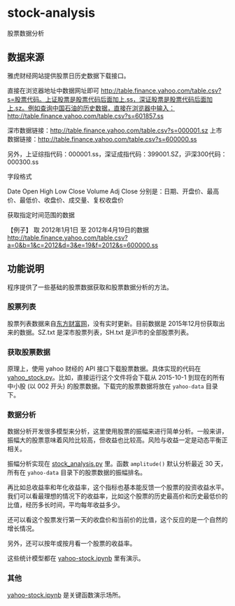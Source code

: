 # stock-analysis

股票数据分析

## 数据来源

雅虎财经网站提供股票日历史数据下载接口。

直接在浏览器地址中数据网址即可 http://table.finance.yahoo.com/table.csv?s=股票代码。上证股票是股票代码后面加上.ss，深证股票是股票代码后面加上.sz。例如查询中国石油的历史数据，直接在浏览器中输入：http://table.finance.yahoo.com/table.csv?s=601857.ss

深市数据链接：http://table.finance.yahoo.com/table.csv?s=000001.sz 上市数据链接：http://table.finance.yahoo.com/table.csv?s=600000.ss

另外，上证综指代码：000001.ss，深证成指代码：399001.SZ，沪深300代码：000300.ss

字段格式

Date Open High Low Close Volume Adj Close 分别是：日期、开盘价、最高价、最低价、收盘价、成交量、复权收盘价

获取指定时间范围的数据

【例子】 取 2012年1月1日 至 2012年4月19日的数据 http://table.finance.yahoo.com/table.csv?a=0&b=1&c=2012&d=3&e=19&f=2012&s=600000.ss

## 功能说明

程序提供了一些基础的股票数据获取和股票数据分析的方法。

### 股票列表

股票列表数据来自[东方财富网](http://quote.eastmoney.com/stocklist.html)，没有实时更新。目前数据是 2015年12月份获取出来的数据。SZ.txt 是深市股票列表，SH.txt 是沪市的全部股票列表。

### 获取股票数据

原理上，使用 yahoo 财经的 API 接口下载股票数据。具体实现的代码在 [yahoo_stock.py](https://github.com/kamidox/stock-analysis/blob/master/yahoo_stock.py)。比如，直接运行这个文件将会下载从 2015-10-1 到现在的所有中小股 (以 002 开头) 的股票数据。下载完的股票数据将放在 `yahoo-data` 目录下。

### 数据分析

数据分析开发很多模型来分析，这里使用股票的振幅来进行简单分析。一般来讲，振幅大的股票意味着风险比较高，但收益也比较高。风险与收益一定是动态平衡正相关。

振幅分析实现在 [stock_analysis.py](https://github.com/kamidox/stock-analysis/blob/master/stock_analysis.py) 里。函数 `amplitude()` 默认分析最近 30 天，所有在 `yahoo-data` 目录下的股票数据的振幅排名。

再比如总收益率和年化收益率，这个指标也基本能反馈一个股票的投资收益水平。我们可以看最理想的情况下的收益率，比如这个股票的历史最高价和历史最低价的比值，经历多长时间，平均每年收益多少。

还可以看这个股票发行第一天的收盘价和当前价的比值，这个反应的是一个自然的增长情况。

另外，还可以按年或按月看一个股票的收益率。

这些统计模型都在 [yahoo-stock.ipynb](https://github.com/kamidox/stock-analysis/blob/master/yahoo-stock.ipynb) 里有演示。

### 其他

[yahoo-stock.ipynb](https://github.com/kamidox/stock-analysis/blob/master/yahoo-stock.ipynb) 是关键函数演示场所。
